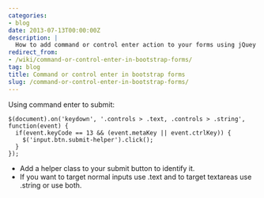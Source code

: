```yaml
---
categories:
- blog
date: 2013-07-13T00:00:00Z
description: |
  How to add command or control enter action to your forms using jQuey and twitter Boostrap
redirect_from:
- /wiki/command-or-control-enter-in-bootstrap-forms/
tag: blog
title: Command or control enter in bootstrap forms
slug: /command-or-control-enter-in-bootstrap-forms/
---
```


Using command enter to submit:

    $(document).on('keydown', '.controls > .text, .controls > .string', function(event) {
      if(event.keyCode == 13 && (event.metaKey || event.ctrlKey)) {
        $('input.btn.submit-helper').click();
      }
    });

- Add a helper class to your submit button to identify it.
- If you want to target normal inputs use .text and to target textareas use
  .string or use both.
